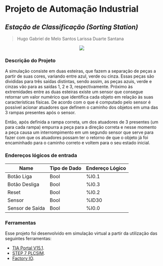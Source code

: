 # Projeto de Automação Industrial
## _Estação de Classificação (Sorting Station)_


>  Hugo Gabriel de Melo Santos
>  Larissa Duarte Santana

<p align="center">
  <img src="https://drive.google.com/file/d/1G1dyyB2jy8fpW_XQ-wZS6W3tS32QUEOw/view?usp=sharing" />
</p>

### Descrição do Projeto
A simulação consiste em duas esteiras, que fazem a separação de peças a partir de suas cores, variando entre azul, verde ou cinza. Essas peças são divididas para três saídas distintas, sendo assim, as peças azuis, verde e cinzas vão para as saídas 1, 2 e 3, respectivamente. Próximo às extremidades entre as duas esteiras existe um sensor que consegue retornar um valor numérico que identifica cada objeto em relação às suas características físicas. De acordo com o que é computado pelo sensor é possível acionar atuadores que definem o caminho dos objetos em uma das 3 rampas presentes após o sensor.

Então, após definida a rampa correta, um dos atuadores de 3 presentes (um para cada rampa) empurra a peça para a direção correta e nesse momento a peça causa um interrompimento em um segundo sensor que serve para fazer com que os atuadores possam ter o retorno de que o objeto já foi encaminhado para o caminho correto e voltem para o seu estado inicial.

### Endereços lógicos de entrada
| Name | Tipo de Dado | Endereço Lógico
| ------ | ------ | -------- |
| Botão Liga | Bool | %I0.1 |
| Botão Desliga | Bool | %I0.3 |
| Reset | Bool | %I0.2 |
| Sensor | Bool | %ID30 |
| Sensor de Saída | Bool | %I0.0 |

### Ferramentas

Esse projeto foi desenvolvido em simulação virtual a partir da utilização das seguintes ferramentas:
- [TIA Portal V15.1](https://support.industry.siemens.com/cs/document/109761045/simatic-step-7-and-wincc-v15-1-trial-download?dti=0&pnid=14666&lc=en-WW).
- [STEP 7 PLCSIM](https://support.industry.siemens.com/cs/document/109761045/simatic-step-7-and-wincc-v15-1-trial-download?dti=0&pnid=14666&lc=en-WW).
- [Factory IO](https://factoryio.com).



